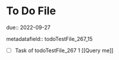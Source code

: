 # To Do File

due:: 2022-09-27

metadatafield:: todoTestFile_267_15

- [ ] Task of todoTestFile_267 1 [[Query me]]
